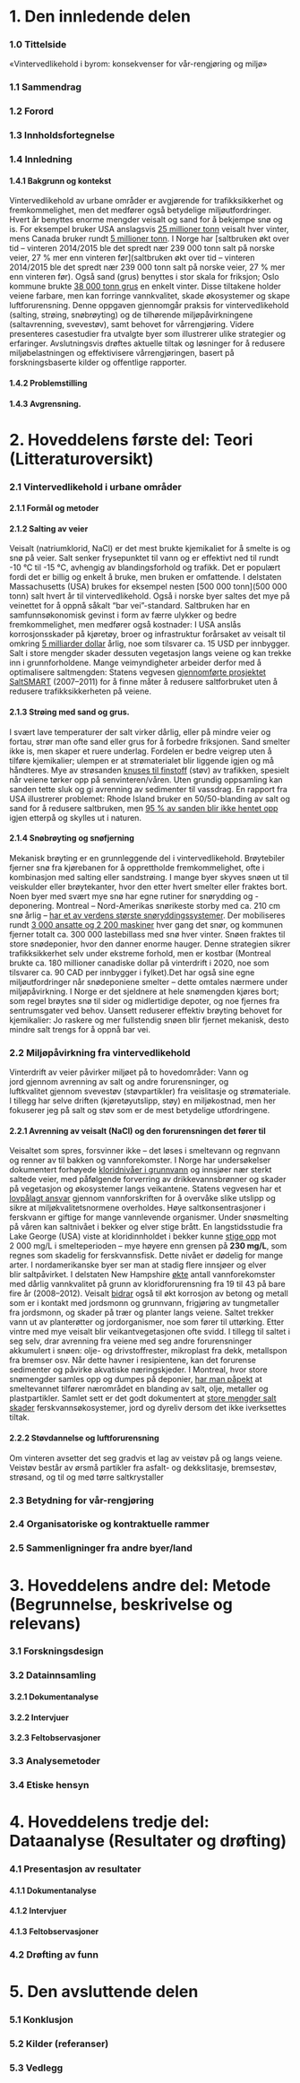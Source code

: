 
# 1. Den innledende delen

### 1.0 Tittelside

«Vintervedlikehold i byrom: konsekvenser for vår-rengjøring og miljø»

### 1.1	Sammendrag

### 1.2	Forord
### 1.3	Innholdsfortegnelse
###  1.4	Innledning

#### 1.4.1 Bakgrunn og kontekst

Vintervedlikehold av urbane områder er avgjørende for trafikksikkerhet og fremkommelighet, men det medfører også betydelige miljøutfordringer. Hvert år benyttes enorme mengder veisalt og sand for å bekjempe snø og is. For eksempel bruker USA anslagsvis [25 millioner tonn](https://www.johnson.k-state.edu/programs/lawn-garden/agent-articles-fact-sheets-and-more/agent-articles/environment/the-great-salt-debate.html#:~:text=The%20Kansas%20Department%20of%20Transportation,tons%20of%20salt%20per%20year) veisalt hver vinter, mens Canada bruker rundt [5 millioner tonn](https://www.canada.ca/en/environment-climate-change/services/pollutants/road-salts/code-practice-environmental-management.html). I Norge har [saltbruken økt over tid – vinteren 2014/2015 ble det spredt nær 239 000 tonn salt på norske veier, 27 % mer enn vinteren før​​](saltbruken økt over tid – vinteren 2014/2015 ble det spredt nær 239 000 tonn salt på norske veier, 27 % mer enn vinteren før​​). Også sand (grus) benyttes i stor skala for friksjon; Oslo kommune brukte [38 000 tonn grus](https://www.forskning.no/forurensning-nilu-norsk-institutt-for-luftforskning-partner/varlufta-er-full-av-svevestov/268722#:~:text=Image%3A%20Oslo%20kommune%20brukte%2038,Illustrasjonsfoto%3A%20Shutterstock%20%2F%20NTB%20Scanpix) en enkelt vinter​. Disse tiltakene holder veiene farbare, men kan forringe vannkvalitet, skade økosystemer og skape luftforurensning. Denne oppgaven gjennomgår praksis for vintervedlikehold (salting, strøing, snøbrøyting) og de tilhørende miljøpåvirkningene (saltavrenning, svevestøv), samt behovet for vårrengjøring. Videre presenteres casestudier fra utvalgte byer som illustrerer ulike strategier og erfaringer. Avslutningsvis drøftes aktuelle tiltak og løsninger for å redusere miljøbelastningen og effektivisere vårrengjøringen, basert på forskningsbaserte kilder og offentlige rapporter.
#### 1.4.2 Problemstilling

#### 1.4.3 Avgrensning.


# 2. Hoveddelens første del: Teori (Litteraturoversikt)

### 2.1 Vintervedlikehold i urbane områder
#### 2.1.1 Formål og metoder

#### 2.1.2 Salting av veier

Veisalt (natriumklorid, NaCl) er det mest brukte kjemikaliet for å smelte is og snø på veier. Salt senker frysepunktet til vann og er effektivt ned til rundt -10 °C til -15 °C, avhengig av blandingsforhold og trafikk. Det er populært fordi det er billig og enkelt å bruke, men bruken er omfattende. I delstaten Massachusetts (USA) brukes for eksempel nesten [500 000 tonn](500 000 tonn) salt hvert år til vintervedlikehold​. Også i norske byer saltes det mye på veinettet for å oppnå såkalt “bar vei”-standard. Saltbruken har en samfunnsøkonomisk gevinst i form av færre ulykker og bedre fremkommelighet, men medfører også kostnader: I USA anslås korrosjonsskader på kjøretøy, broer og infrastruktur forårsaket av veisalt til omkring [5 milliarder dollar](https://www.epa.gov/snep/winter-coming-and-it-tons-salt-our-roads#:~:text=Massachusetts%20alone%20for%20winter%20road,high%20blood%20pressure%2C%20and%20high) årlig, noe som tilsvarer ca. 15 USD per innbygger.​ Salt i store mengder skader dessuten vegetasjon langs veiene og kan trekke inn i grunnforholdene. Mange veimyndigheter arbeider derfor med å optimalisere saltmengden: Statens vegvesen [gjennomførte prosjektet SaltSMART](https://www.tu.no/artikler/vegvesenet-lovet-mindre-salt-pa-veiene-har-aldri-saltet-mer-enn-i-vinter/275700) (2007–2011) for å finne måter å redusere saltforbruket uten å redusere trafikksikkerheten på veiene. 

#### 2.1.3 Strøing med sand og grus.

I svært lave temperaturer der salt virker dårlig, eller på mindre veier og fortau, strør man ofte sand eller grus for å forbedre friksjonen. Sand smelter ikke is, men skaper et ruere underlag. Fordelen er bedre veigrep uten å tilføre kjemikalier; ulempen er at strømaterialet blir liggende igjen og må håndteres. Mye av strøsanden [knuses til finstoff](https://www.forskning.no/forurensning-nilu-norsk-institutt-for-luftforskning-partner/varlufta-er-full-av-svevestov/268722#:~:text=Image%3A%20Oslo%20kommune%20brukte%2038,Illustrasjonsfoto%3A%20Shutterstock%20%2F%20NTB%20Scanpix) (støv) av trafikken, spesielt når veiene tørker opp på senvinteren/våren.​ Uten grundig oppsamling kan sanden tette sluk og gi avrenning av sedimenter til vassdrag. En rapport fra USA illustrerer problemet: Rhode Island bruker en 50/50-blanding av salt og sand for å redusere saltbruken, men [95 % av sanden blir ikke hentet opp](https://www.epa.gov/snep/winter-coming-and-it-tons-salt-our-roads#:~:text=has%20been%20increasing%20across%20New,Other%20alternatives%20include) igjen etterpå og skylles ut i naturen​.

#### 2.1.4 Snøbrøyting og snøfjerning

Mekanisk brøyting er en grunnleggende del i vintervedlikehold. Brøytebiler fjerner snø fra kjørebanen for å opprettholde fremkommelighet, ofte i kombinasjon med salting eller sandstrøing. I mange byer skyves snøen ut til veiskulder eller brøytekanter, hvor den etter hvert smelter eller fraktes bort. Noen byer med svært mye snø har egne rutiner for snørydding og -deponering. Montreal – Nord-Amerikas snørikeste storby med ca. 210 cm snø årlig – [har et av verdens største snøryddingssystemer​](https://en.wikipedia.org/wiki/Snow_removal_in_Montreal). Der mobiliseres rundt [3 000 ansatte og 2 200 maskiner](https://phys.org/news/2023-02-montreal-snow-clearing-good-traffic-bad.pdf#:~:text=Philippe%20Sabourin,Florent%20Barbecot%2C%20a%20professor%20of) hver gang det snør, og kommunen fjerner totalt ca. 300 000 lastebillass med snø hver vinter. Snøen fraktes til store snødeponier, hvor den danner enorme hauger. Denne strategien sikrer trafikksikkerhet selv under ekstreme forhold, men er kostbar (Montreal brukte ca. 180 millioner canadiske dollar på vinterdrift i 2020, noe som tilsvarer ca. 90 CAD per innbygger i fylket).Det har også sine egne miljøutfordringer når snødeponiene smelter – dette omtales nærmere under miljøpåvirkning. I Norge er det sjeldnere at hele snømengden kjøres bort; som regel brøytes snø til sider og midlertidige depoter, og noe fjernes fra sentrumsgater ved behov. Uansett reduserer effektiv brøyting behovet for kjemikalier: Jo raskere og mer fullstendig snøen blir fjernet mekanisk, desto mindre salt trengs for å oppnå bar vei.


### 2.2 Miljøpåvirkning fra vintervedlikehold

Vinterdrift av veier påvirker miljøet på to hovedområder: Vann og jord gjennom avrenning av salt og andre forurensninger, og luftkvalitet gjennom svevestøv (støvpartikler) fra veislitasje og strømateriale. I tillegg har selve driften (kjøretøyutslipp, støy) en miljøkostnad, men her fokuserer jeg på salt og støv som er de mest betydelige utfordringene.

#### 2.2.1 Avrenning av veisalt (NaCl) og den forurensningen det fører til

Veisaltet som spres, forsvinner ikke – det løses i smeltevann og regnvann og renner av til bakken og vannforekomster. I Norge har undersøkelser dokumentert forhøyede [kloridnivåer i grunnvann](https://www.vegvesen.no/fag/fokusomrader/forskning-innovasjon-og-utvikling/avsluttede-programmer-og-prosjekter/saltsmart#:~:text=Forskrift%20om%20rammer%20for%20vannforvaltningen,naboer%20mer%20enn%20høyst%20nødvendig) og innsjøer nær sterkt saltede veier, med påfølgende forverring av drikkevannsbrønner og skader på vegetasjon og økosystemer langs veikantene​. Statens vegvesen har et [lovpålagt ansvar](https://www.vegvesen.no/fag/fokusomrader/forskning-innovasjon-og-utvikling/avsluttede-programmer-og-prosjekter/saltsmart#:~:text=Forskrift%20om%20rammer%20for%20vannforvaltningen,naboer%20mer%20enn%20høyst%20nødvendig) gjennom vannforskriften for å overvåke slike utslipp og sikre at miljøkvalitetsnormene overholdes. Høye saltkonsentrasjoner i ferskvann er giftige for mange vannlevende organismer. Under snøsmelting på våren kan saltnivået i bekker og elver stige brått. En langstidsstudie fra Lake George (USA) viste at kloridinnholdet i bekker kunne [stige opp](https://www.sciencedaily.com/releases/2019/11/191101111550.htm#:~:text=,said%20Relyea) mot 2 000 mg/L i smelteperioden – mye høyere enn grensen på **230 mg/L**, som regnes som skadelig for ferskvannsfisk. Dette nivået er dødelig for mange arter. I nordamerikanske byer ser man at stadig flere innsjøer og elver blir saltpåvirket. I delstaten New Hampshire [økte](https://www.epa.gov/snep/winter-coming-and-it-tons-salt-our-roads#:~:text=use%20through%20improved%20management%20practices,use%20of%20snow%20tires%20during) antall vannforekomster med dårlig vannkvalitet på grunn av kloridforurensning fra 19 til 43 på bare fire år (2008–2012)​. Veisalt [bidrar](https://www.epa.gov/snep/winter-coming-and-it-tons-salt-our-roads#:~:text=waters%20and%20can%20contaminate%20drinking,probability%20of%20accidents%20and%20roadkill) også til økt korrosjon av betong og metall som er i kontakt med jordsmonn og grunnvann, frigjøring av tungmetaller fra jordsmonn, og skader på trær og planter langs veiene​. Saltet trekker vann ut av planterøtter og jordorganismer, noe som fører til uttørking. Etter vintre med mye veisalt blir veikantvegetasjonen ofte svidd. I tillegg til saltet i seg selv, drar avrenning fra veiene med seg andre forurensninger akkumulert i snøen: olje- og drivstoffrester, mikroplast fra dekk, metallspon fra bremser osv. Når dette havner i resipientene, kan det forurense sedimenter og påvirke akvatiske næringskjeder. I Montreal, hvor store snømengder samles opp og dumpes på deponier, [har man påpekt](https://www.mcgilldaily.com/2025/01/montreals-snow-wars-when-the-city-fights-winter/#:~:text=What’s%20the%20cost%20of%20this,up%20dumped%20into%20the%20environment) at smeltevannet tilfører nærområdet en blanding av salt, olje, metaller og plastpartikler​. Samlet sett er det godt dokumentert at [store mengder salt skader](https://www.canada.ca/en/environment-climate-change/services/pollutants/road-salts/code-practice-environmental-management.html) ferskvannsøkosystemer, jord og dyreliv dersom det ikke iverksettes tiltak.

#### 2.2.2 Støvdannelse og luftforurensning

Om vinteren avsetter det seg gradvis et lag av veistøv på og langs veiene. Veistøv består av ørsmå partikler fra asfalt- og dekkslitasje, bremsestøv, strøsand, og til og med tørre saltkrystaller​


### 2.3 Betydning for vår-rengjøring
### 2.4 Organisatoriske og kontraktuelle rammer
### 2.5 Sammenligninger fra andre byer/land


# 3. Hoveddelens andre del: Metode (Begrunnelse, beskrivelse og relevans)

### 3.1 Forskningsdesign

### 3.2 Datainnsamling
#### 3.2.1 Dokumentanalyse

#### 3.2.2 Intervjuer

#### 3.2.3 Feltobservasjoner


### 3.3 Analysemetoder

### 3.4 Etiske hensyn

# 4. Hoveddelens tredje del: Dataanalyse (Resultater og drøfting)

### 4.1 Presentasjon av resultater

#### 4.1.1 Dokumentanalyse

#### 4.1.2 Intervjuer

#### 4.1.3 Feltobservasjoner


### 4.2 Drøfting av funn


# 5. Den avsluttende delen
### 5.1 Konklusjon

### 5.2 Kilder (referanser)

### 5.3 Vedlegg

